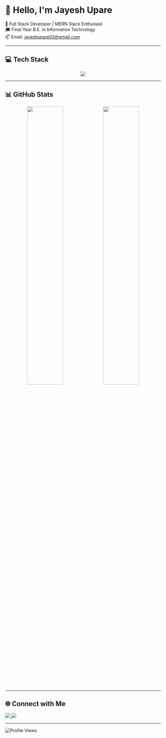# 👋 Hello, I'm Jayesh Upare

🚀 Full Stack Developer | MERN Stack Enthusiast  
🎓 Final Year B.E. in Information Technology  
📫 Email: jayeshupare02@gmail.com

---

## 💻 Tech Stack

<p align="center">
  <img src="https://skillicons.dev/icons?i=html,css,js,react,nodejs,express,mongodb,tailwind,git,github,vscode" />
</p>

---

## 📊 GitHub Stats

<p align="center">
  <img src="https://github-readme-stats.vercel.app/api?username=Jayeshupare&show_icons=true&theme=tokyonight" width="48%" />
  <img src="https://github-readme-stats.vercel.app/api/top-langs/?username=Jayeshupare&layout=compact&theme=tokyonight" width="48%" />
</p>

---

## 🌐 Connect with Me

<p>
  <a href="mailto:jayeshupare02@gmail.com">
    <img src="https://img.shields.io/badge/Gmail-red?style=for-the-badge&logo=gmail&logoColor=white" />
  </a>
  <a href="https://www.linkedin.com/in/jayeshupare" target="_blank">
    <img src="https://img.shields.io/badge/LinkedIn-blue?style=for-the-badge&logo=linkedin&logoColor=white" />
  </a>
</p>

---

![Profile Views](https://komarev.com/ghpvc/?username=Jayeshupare&label=Profile%20Views&color=0e75b6&style=flat-square)
